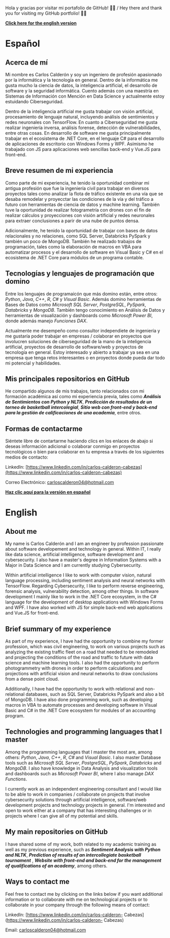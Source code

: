 Hola y gracias por visitar mi portafolio de GitHub! 🐙🐱 / Hey there and thank you for visiting my GitHub portfolio! 🐙🐱

[**Click here for the english version**](#english)

# Español

## Acerca de mí

Mi nombre es Carlos Calderón y soy un ingeniero de profesión apasionado por la informática y la tecnología en general. Dentro de la informática me gusta mucho la ciencia de datos, la inteligencia artificial, el desarrollo de software y la seguridad informática. Cuento además con una maestría en Sistemas de Información con Mención en Data Science y actualmente estoy estuidando Ciberseguridad.

Dentro de la inteligencia artificial me gusta trabajar con visión artificial, procesamiento de lenguaje natural, incluyendo análisis de sentimientos y redes neuronales con TensorFlow. En cuanto a Ciberseguridad me gusta realizar ingeniería inversa, análisis forense, detección de vulnerabilidades, entre otras cosas. En desarrollo de software me gusta principalmente trabajar en el ecosistema de .NET Core, en el lenguaje C# para el desarrollo de aplicaciones de escritorio con Windows Forms y WPF. Asímismo he trabajado con JS para aplicaciones web sencillas back-end y Vue.JS para front-end.

## Breve resumen de mi experiencia

Como parte de mi experiencia, he tenido la oportunidad combinar mi antigua profesión que fue la ingeniería civil para trabajar en diversos proyectos tales como analizar la flota de tráfico existente en una vía que se desaba remodelar y proyecctar las condiciones de la vía y del tráfico a futuro con herramientas de ciencia de datos y machine learning. También tuve la oportunidad de realizar fotogrametría con drones con el fin de realizar cálculos y proyecciones con visión artificial y redes neuronales para extraer conclusiones a parir de una nube de puntos densa.

Adicionalmente, he tenido la oportunidad de trabajar con bases de datos relacionales y no relaciones, como SQL Server, Databricks PySpark y también un poco de MongoDB. También he realizado trabajos de programación, tales como la elaboración de macros en VBA para automatizar procesos y el desarrollo de software en Visual Basic y C# en el ecosistema de .NET Core para módulos de un programa contable.

## Tecnologías y lenguajes de programación que domino

Entre los lenguajes de programaicón que más domino están, entre otros: *Python*, *Java*, *C++*, *R*, *C#* y *Visual Basic*. Además domino herramientas de Bases de Datos como *Microsoft SQL Server*, *PostgreSQL*, *PySpark*, *Databricks* y *MongoDB*. También tengo conocimiento en Análisis de Datos y herramientas de visualización y dashboards como *Microsoft Power BI*, donde además manejo *Funciones DAX*.

Actualmente me desempeño como consultor independiete de ingeniería y me gustaría poder trabajar en empresas / colaborar en proyectos que involucren soluciones de ciberseguridad de la mano de la inteligencia artificial, proyectos de desarrollo de software/web y proyectos de tecnología en general. Estoy interesado y abierto a trabajar ya sea en una empresa que tenga retos interesantes o en proyectos donde pueda dar todo mi potencial y habilidades.

## Mis principales repositorios en GitHub

He compartido algunos de mis trabajos, tanto relacionados con mi formación académica así como mi experiencia previa, tales como ***Análisis de Sentimientos con Python y NLTK***, ***Predicción de resultados de un torneo de basketball intercolegial***, ***Sitio web con front-end y back-end para la gestión de calificaciones de una academia***, entre otros. 

## Formas de contactarme

Siéntete libre de contartarme haciendo clics en los enlaces de abajo si deseas información adicional o colaborar conmigo en proyectos tecnológicos o bien para colaborar en tu empresa a través de los siguientes medios de contacto:

LinkedIn: [https://www.linkedin.com/in/carlos-calderon-cabezas](https://www.linkedin.com/in/carlos-calderon-cabezas)

Correo Electrónico: [carloscalderon04@hotmail.com](mailto:carloscalderon04@hotmail.com)

[**Haz clic aquí para la versión en español**](#español)

# English

## About me

My name is Carlos Calderón and I am an engineer by profession passionate about software developement and technology in general. Within IT, I really like data science, artificial intelligence, software development and cybersecurity. I also have a master's degree in Information Systems with a Major in Data Science and I am currently studying Cybersecurity.

Within artificial intelligence I like to work with computer vision, natural language processing, including sentiment analysis and neural networks with TensorFlow. Regarding Cybersecurity, I like to perform reverse engineering, forensic analysis, vulnerability detection, among other things. In software development I mainly like to work in the .NET Core ecosystem, in the C# language for the development of desktop applications with Windows Forms and WPF. I have also worked with JS for simple back-end web applications and Vue.JS for front-end.

## Brief summary of my experience

As part of my experience, I have had the opportunity to combine my former profession, which was civil engineering, to work on various projects such as analyzing the existing traffic fleet on a road that needed to be remodeled and projecting the conditions of the road and traffic to future with data science and machine learning tools. I also had the opportunity to perform photogrammetry with drones in order to perform calculations and projections with artificial vision and neural networks to draw conclusions from a dense point cloud.

Additionally, I have had the opportunity to work with relational and non-relational databases, such as SQL Server, Databricks PySpark and also a bit of MongoDB. I have also done programming work, such as developing macros in VBA to automate processes and developing software in Visual Basic and C# in the .NET Core ecosystem for modules of an accounting program.

## Technologies and programming languages that I master

Among the programming languages that I master the most are, among others: *Python*, *Java*, *C++*, *R*, *C#* and *Visual Basic*. I also master Database tools such as *Microsoft SQL Server*, *PostgreSQL*, *PySpark*, *Databricks* and *MongoDB*. I also have knowledge in Data Analysis and visualization tools and dashboards such as *Microsoft Power BI*, where I also manage *DAX Functions*.

I currently work as an independent engineering consultant and I would like to be able to work in companies / collaborate on projects that involve cybersecurity solutions through artificial intelligence, software/web development projects and technology projects in general. I'm interested and open to work either at a company that has interesting challenges or in projects where I can give all of my potential and skills.

## My main repositories on GitHub

I have shared some of my work, both related to my academic training as well as my previous experience, such as ***Sentiment Analysis with Python and NLTK***, ***Prediction of results of an intercollegiate basketball tournament*** , ***Website with front-end and back-end for the management of qualifications of an academy***, among others.

## Ways to contact me

Feel free to contact me by clicking on the links below if you want additional information or to collaborate with me on technological projects or to collaborate in your company through the following means of contact:

LinkedIn: [https://www.linkedin.com/in/carlos-calderon- Cabezas](https://www.linkedin.com/in/carlos-calderon- Cabezas)

Email: [carloscalderon04@hotmail.com](mailto:carloscalderon04@hotmail.com)

<!---
- 👋 Hi, I’m @cjcalderon9804
- 👀 I’m interested in ...
- 🌱 I’m currently learning ...
- 💞️ I’m looking to collaborate on ...
- 📫 How to reach me ...
- 😄 Pronouns: ...
- ⚡ Fun fact: ...
--->

<!---
cjcalderon9804/cjcalderon9804 is a ✨ special ✨ repository because its `README.md` (this file) appears on your GitHub profile.
You can click the Preview link to take a look at your changes.
--->
